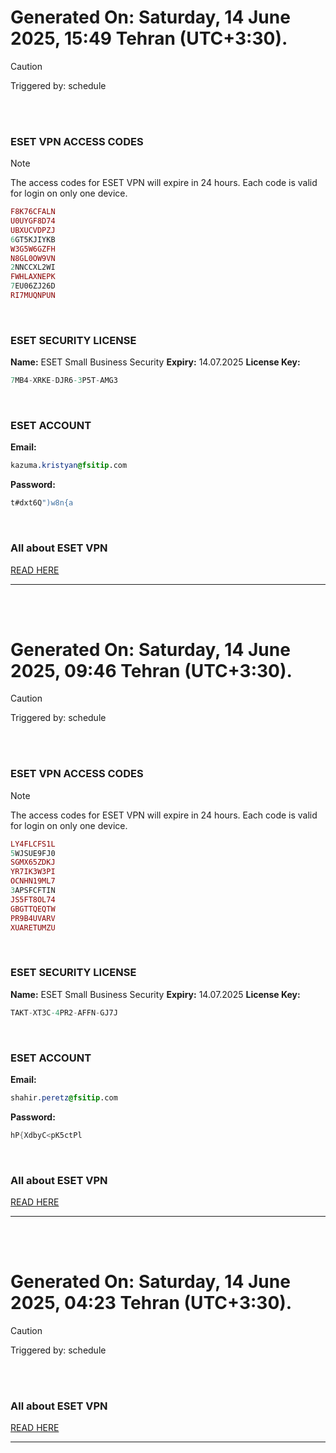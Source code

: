 # Generated On: Saturday, 14 June 2025, 15:49 Tehran (UTC+3:30).

> [!CAUTION]
> Triggered by: schedule

<br><br>

### ESET VPN ACCESS CODES

> [!NOTE]
> The access codes for ESET VPN will expire in 24 hours.
> Each code is valid for login on only one device.

```ruby
F8K76CFALN
U0UYGF8D74
UBXUCVDPZJ
6GT5KJIYKB
W3G5W6GZFH
N8GL0OW9VN
2NNCCXL2WI
FWHLAXNEPK
7EU06ZJ26D
RI7MUQNPUN
```

<br>

### ESET SECURITY LICENSE

**Name:** ESET Small Business Security
**Expiry:** 14.07.2025
**License Key:**

```POV-Ray SDL
7MB4-XRKE-DJR6-3P5T-AMG3
```

<br>

### ESET ACCOUNT

**Email:**

```CSS
kazuma.kristyan@fsitip.com
```

**Password:**

```POV-Ray SDL
t#dxt6Q")w8n{a
```

<br>

### All about ESET VPN

[READ HERE](https://t.me/F_NiREvil/2113)

---

<br><br>

# Generated On: Saturday, 14 June 2025, 09:46 Tehran (UTC+3:30).

> [!CAUTION]
> Triggered by: schedule

<br><br>

### ESET VPN ACCESS CODES

> [!NOTE]
> The access codes for ESET VPN will expire in 24 hours.
> Each code is valid for login on only one device.

```ruby
LY4FLCFS1L
5WJSUE9FJ0
SGMX65ZDKJ
YR7IK3W3PI
OCNHN19ML7
3APSFCFTIN
JS5FT8OL74
GBGTTQEQTW
PR9B4UVARV
XUARETUMZU
```

<br>

### ESET SECURITY LICENSE

**Name:** ESET Small Business Security
**Expiry:** 14.07.2025
**License Key:**

```POV-Ray SDL
TAKT-XT3C-4PR2-AFFN-GJ7J
```

<br>

### ESET ACCOUNT

**Email:**

```CSS
shahir.peretz@fsitip.com
```

**Password:**

```POV-Ray SDL
hP{XdbyC<pK5ctPl
```

<br>

### All about ESET VPN

[READ HERE](https://t.me/F_NiREvil/2113)

---

<br><br>

# Generated On: Saturday, 14 June 2025, 04:23 Tehran (UTC+3:30).

> [!CAUTION]
> Triggered by: schedule

<br><br>

### All about ESET VPN

[READ HERE](https://t.me/F_NiREvil/2113)

---

<br><br>

